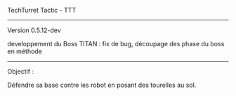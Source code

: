 TechTurret Tactic - TTT

---------------

Version 0.5.12-dev

developpement du Boss TITAN : fix de bug, découpage des phase du boss en méthode

----------------


Objectif : 

Défendre sa base contre les robot en posant des tourelles au sol.
